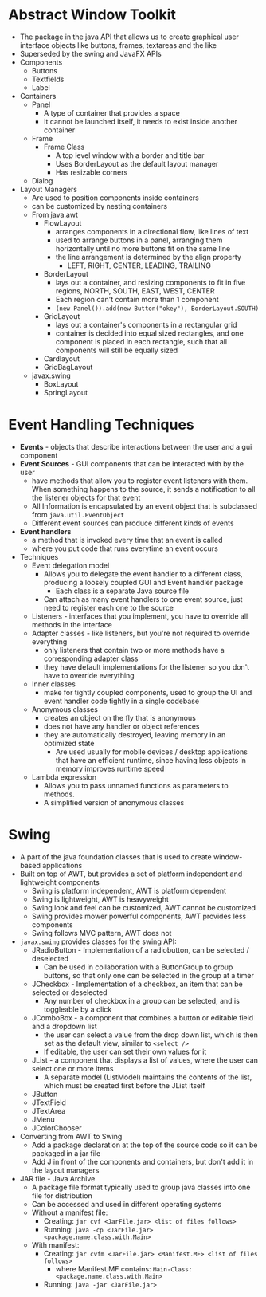 # Abstract Window Toolkit

 - The package in the java API that allows us to create graphical user interface objects like buttons, frames, textareas and the like
 - Superseded by the swing and JavaFX APIs
 - Components
	 - Buttons
	 - Textfields
	 - Label
 - Containers
	 - Panel
		 - A type of container that provides a space
		 - It cannot be launched itself, it needs to exist inside another container
	 - Frame
		 - Frame Class
			 - A top level window with a border and title bar
			 - Uses BorderLayout as the default layout manager
			 - Has resizable corners
	 - Dialog
 - Layout Managers
	 - Are used to position components inside containers
	 - can be customized by nesting containers
	 - From java.awt
		 - FlowLayout
			 - arranges components in a directional flow, like lines of text
			 - used to arrange buttons in a panel, arranging them horizontally until no more buttons fit on the same line
			 - the line arrangement is determined by the align property
				 - LEFT, RIGHT, CENTER, LEADING, TRAILING
		 - BorderLayout
			 - lays out a container, and resizing components to fit in five regions, NORTH, SOUTH, EAST, WEST, CENTER
			 - Each region can't contain more than 1 component
			 - `(new Panel()).add(new Button("okey"), BorderLayout.SOUTH)`
		 - GridLayout
			 - lays out a container's components in a rectangular grid
			 - container is decided into equal sized rectangles, and one component is placed in each rectangle, such that all components will still be equally sized
		 - Cardlayout
		 - GridBagLayout
	 - javax.swing
		 - BoxLayout
		 - SpringLayout

# Event Handling Techniques
 - **Events** - objects that describe interactions between the user and a gui component
 - **Event Sources** - GUI components that can be interacted with by the user
	 - have methods that allow you to register event listeners with them. When something happens to the source, it sends a notification to all the listener objects for that event
	 - All Information is encapsulated by an event object that is subclassed from `java.util.EventObject`
	 - Different event sources can produce different kinds of events
 - **Event handlers**
	 - a method that is invoked every time that an event is called
	 - where you put code that runs everytime an event occurs
 - Techniques
	 - Event delegation model
		 - Allows you to delegate the event handler to a different class, producing a loosely coupled GUI and Event handler package
			 - Each class is a separate Java source file
		 - Can attach as many event handlers to one event source, just need to register each one to the source
	 - Listeners - interfaces that you implement, you have to override all methods in the interface
	 - Adapter classes - like listeners, but you're not required to override everything
		 - only listeners that contain two or more methods have a corresponding adapter class
		 - they have default implementations for the listener so you don't have to override everything
	 - Inner classes
		 - make for tightly coupled components, used to group the UI and event handler code tightly in a single codebase
	 - Anonymous classes
		 - creates an object on the fly that is anonymous
		 - does not have any handler or object references
		 - they are automatically destroyed, leaving memory in an optimized state
			 - Are used usually for mobile devices / desktop applications that have an efficient runtime, since having less objects in memory improves runtime speed
	 - Lambda expression
		 - Allows you to pass unnamed functions as parameters to methods. 
		 - A simplified version of anonymous classes

# Swing
 - A part of the java foundation classes that is used to create window-based applications
 - Built on top of AWT, but provides a set of platform independent and lightweight components
	 - Swing is platform independent, AWT is platform dependent
	 - Swing is lightweight, AWT is heavyweight
	 - Swing look and feel can be customized, AWT cannot be customized
	 - Swing provides mower powerful components, AWT provides less components
	 - Swing follows MVC pattern, AWT does not
 - `javax.swing` provides classes for the swing API:
	 - JRadioButton - Implementation of a radiobutton, can be selected / deselected
		 - Can be used in collaboration with a ButtonGroup to group buttons, so that only one can be selected in the group at a timer
	 - JCheckbox - Implementation of a checkbox, an item that can be selected or deselected
		 - Any number of checkbox in a group can be selected, and is toggleable by a click
	 - JComboBox - a component that combines a button or editable field and a dropdown list
		 - the user can select a value from the drop down list, which is then set as the default view, similar to `<select />`
		 - If editable, the user can set their own values for it
	 - JList - a component that displays a list of values, where the user can select one or more items
		 - A separate model (ListModel) maintains the contents of the list, which must be created first before the JList itself
	 - JButton
	 - JTextField
	 - JTextArea
	 - JMenu
	 - JColorChooser
 - Converting from AWT to Swing
	 - Add a package declaration at the top of the source code so it can be packaged in a jar file
	 - Add J in front of the components and containers, but don't add it in the layout managers
 - JAR file - Java Archive
	 - A package file format typically used to group java classes into one file for distribution
	 - Can be accessed and used in different operating systems
	 - Without a manifest file: 
		 - Creating: `jar cvf <JarFile.jar> <list of files follows>`
		 - Running: `java -cp <JarFile.jar> <package.name.class.with.Main>`
	 - With manifest: 
		 - Creating: `jar cvfm <JarFile.jar> <Manifest.MF> <list of files follows>`
			 - where Manifest.MF contains: `Main-Class: <package.name.class.with.Main>`
		 - Running: `java -jar <JarFile.jar>`

